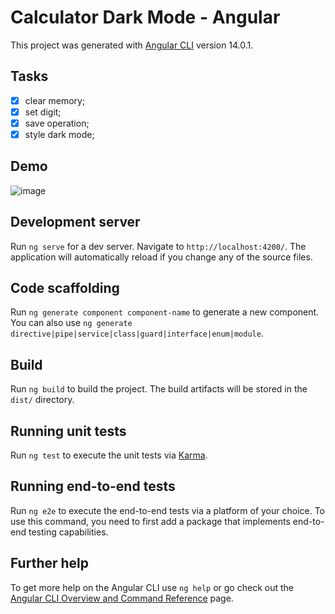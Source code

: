 # Calculator Dark Mode - Angular

This project was generated with [Angular CLI](https://github.com/angular/angular-cli) version 14.0.1.

## Tasks 

- [X] clear memory;
- [X] set digit;
- [X] save operation;
- [X] style dark mode;

## Demo

![image](https://user-images.githubusercontent.com/58668142/173639831-b5936f0d-2f72-4666-8adb-5bb02a9006b4.png)

## Development server

Run `ng serve` for a dev server. Navigate to `http://localhost:4200/`. The application will automatically reload if you change any of the source files.

## Code scaffolding

Run `ng generate component component-name` to generate a new component. You can also use `ng generate directive|pipe|service|class|guard|interface|enum|module`.

## Build

Run `ng build` to build the project. The build artifacts will be stored in the `dist/` directory.

## Running unit tests

Run `ng test` to execute the unit tests via [Karma](https://karma-runner.github.io).

## Running end-to-end tests

Run `ng e2e` to execute the end-to-end tests via a platform of your choice. To use this command, you need to first add a package that implements end-to-end testing capabilities.

## Further help

To get more help on the Angular CLI use `ng help` or go check out the [Angular CLI Overview and Command Reference](https://angular.io/cli) page.
